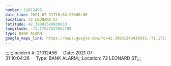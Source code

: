 ```yaml
---
number: 21012456
date_time: 2021-07-31T10:04:26+00:00
location: 72 LEONARD ST
latitude: 42.39801549930033
longitude: -71.17522527052799
type: BANK ALARM
google_maps_link: https://maps.google.com/?q=42.39801549930033,-71.17522527052799
---
```


;;;;;;Incident #: 21012456     Date: 2021‐07‐31 10:04:26     Type: BANK ALARM;;;Location: 72 LEONARD ST;;;
